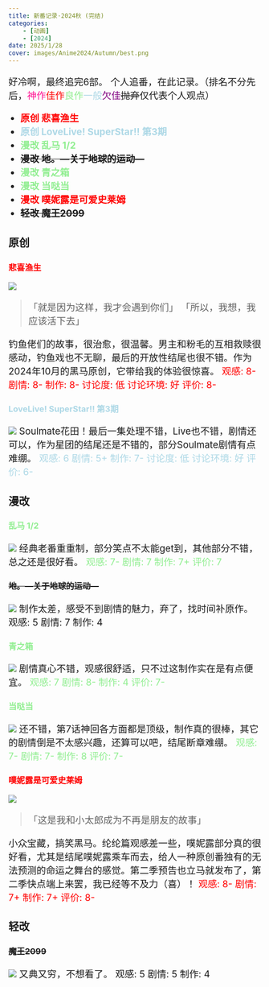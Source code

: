 ```yaml
---
title: 新番记录·2024秋 (完结)
categories:
    - [动画]
    - [2024]
date: 2025/1/28
cover: images/Anime2024/Autumn/best.png
---
```

好冷啊，最终追完6部。
个人追番，在此记录。（排名不分先后，<font color=deeppink>神作</font><font color=red>佳作</font><font color=lightgreen>良作</font><font color=lightblue>一般</font><font color=purple>欠佳</font>~~抛弃~~仅代表个人观点）
- <font color=red> **原创 悲喜渔生** </font>
- <font color=lightblue> **原创 LoveLive! SuperStar!! 第3期** </font>
- <font color=lightgreen> **漫改 乱马 1/2** </font>
- ~~**漫改 地。―关于地球的运动―**~~
- <font color=lightgreen> **漫改 青之箱** </font>
- <font color=lightgreen> **漫改 当哒当** </font>
- <font color=red> **漫改 噗妮露是可爱史莱姆** </font>
- ~~**轻改 魔王2099**~~

## 原创
### <font color=red> 悲喜渔生 </font>
![](/images/Anime2024/Autumn/Bgm01E.png)
> 「就是因为这样，我才会遇到你们」
  「所以，我想，我应该活下去」

钓鱼佬们的故事，很治愈，很温馨。男主和粉毛的互相救赎很感动，钓鱼戏也不无聊，最后的开放性结尾也很不错。作为2024年10月的黑马原创，它带给我的体验很惊喜。
<font color=red>
观感: 8-
剧情: 8-
制作: 8-
讨论度: 低
讨论环境: 好
评价: 8-
</font>

### <font color=lightblue> LoveLive! SuperStar!! 第3期 </font>
![](/images/Anime2024/Autumn/Bgm02E.png)
Soulmate花田！最后一集处理不错，Live也不错，剧情还可以，作为星团的结尾还是不错的，部分Soulmate剧情有点难绷。
<font color=lightblue>
观感: 6
剧情: 5+
制作: 7-
讨论度: 低
讨论环境: 好
评价: 6-
</font>

## 漫改
### <font color=lightgreen> 乱马 1/2 </font>
![](/images/Anime2024/Autumn/Bgm03E.png)
经典老番重重制，部分笑点不太能get到，其他部分不错，总之还是很好看。
<font color=lightgreen>
观感: 7-
剧情: 7
制作: 7+
评价: 7
</font>

### ~~地。―关于地球的运动―~~
![](/images/Anime2024/Autumn/Bgm04E.png)
制作太差，感受不到剧情的魅力，弃了，找时间补原作。
观感: 5
剧情: 7
制作: 4

### <font color=lightgreen> 青之箱 </font>
![](/images/Anime2024/Autumn/Bgm05E.png)
剧情真心不错，观感很舒适，只不过这制作实在是有点便宜。
<font color=lightgreen>
观感: 7
剧情: 8-
制作: 4
评价: 7-
</font>

### <font color=lightgreen> 当哒当 </font>
![](/images/Anime2024/Autumn/Bgm06E.png)
还不错，第7话神回各方面都是顶级，制作真的很棒，其它的剧情倒是不太感兴趣，还算可以吧，结尾断章难绷。
<font color=lightgreen>
观感: 7-
剧情: 7-
制作: 8
评价: 7-
</font>

### <font color=red>噗妮露是可爱史莱姆</font>
![](/images/Anime2024/Autumn/Bgm07E.png)
> 「这是我和小太郎成为不再是朋友的故事」

小众宝藏，搞笑黑马。纶纶篇观感差一些，噗妮露部分真的很好看，尤其是结尾噗妮露乘车而去，给人一种原创番独有的无法预测的命运之舞台的感觉。第二季预告也立马就发布了，第二季快点端上来罢，我已经等不及力（喜）！
<font color=red>
观感: 8-
剧情: 7+
制作: 7+
评价: 8-
</font>

## 轻改
### ~~魔王2099~~
![](/images/Anime2024/Autumn/Bgm08E.png)
又典又穷，不想看了。
观感: 5
剧情: 5
制作: 4

<style>
    p {font-size: 14pt;}
    li {font-size: 14pt;}
</style>